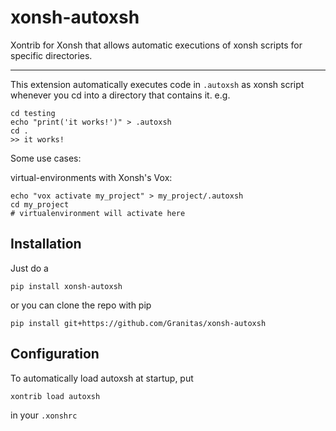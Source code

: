 # xonsh-autoxsh
Xontrib for Xonsh that allows automatic executions of xonsh scripts for specific directories.

<hr>

This extension automatically executes code in `.autoxsh` as xonsh script whenever you cd into a directory that contains it.
e.g.
```
cd testing
echo "print('it works!')" > .autoxsh
cd .
>> it works!
```

Some use cases:

virtual-environments with Xonsh's Vox:
```
echo "vox activate my_project" > my_project/.autoxsh
cd my_project
# virtualenvironment will activate here
```

## Installation
Just do a
```console
pip install xonsh-autoxsh
```

or you can clone the repo with pip
```console
pip install git+https://github.com/Granitas/xonsh-autoxsh
```

## Configuration
To automatically load autoxsh at startup, put
```console
xontrib load autoxsh
```

in your `.xonshrc`
